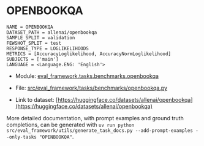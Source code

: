 # OPENBOOKQA

````
NAME = OPENBOOKQA
DATASET_PATH = allenai/openbookqa
SAMPLE_SPLIT = validation
FEWSHOT_SPLIT = test
RESPONSE_TYPE = LOGLIKELIHOODS
METRICS = [AccuracyLoglikelihood, AccuracyNormLoglikelihood]
SUBJECTS = ['main']
LANGUAGE = <Language.ENG: 'English'>
````

- Module: [eval_framework.tasks.benchmarks.openbookqa](eval_framework.tasks.benchmarks.openbookqa)

- File: [src/eval_framework/tasks/benchmarks/openbookqa.py](../../src/eval_framework/tasks/benchmarks/openbookqa.py)

- Link to dataset: [https://huggingface.co/datasets/allenai/openbookqa](https://huggingface.co/datasets/allenai/openbookqa)

More detailed documentation, with prompt examples and ground truth completions, can be generated with `uv run python src/eval_framework/utils/generate_task_docs.py --add-prompt-examples --only-tasks "OPENBOOKQA"`.
